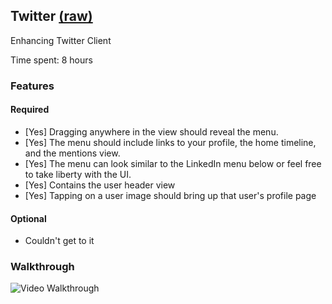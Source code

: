 ## Twitter [(raw)](https://gist.githubusercontent.com/timothy1ee/b9b1860c8ecb4b0b1c18/raw/2adc3f63677d81644e00245cee891eee88907767/gistfile1.md)

Enhancing Twitter Client

Time spent: 8 hours

### Features

#### Required

- [Yes] Dragging anywhere in the view should reveal the menu.
- [Yes] The menu should include links to your profile, the home timeline, and the mentions view.
- [Yes] The menu can look similar to the LinkedIn menu below or feel free to take liberty with the UI.
- [Yes] Contains the user header view
- [Yes] Tapping on a user image should bring up that user's profile page

#### Optional

- Couldn't get to it

### Walkthrough

![Video Walkthrough](https://github.com/usumeet/TwitterDemo/blob/master/Twitter/TwitterDemo2.gif)

